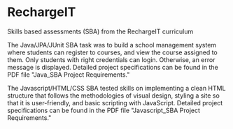 # RechargeIT
Skills based assessments (SBA) from the RechargeIT curriculum

The Java/JPA/JUnit SBA task was to build a school management system where students can register to 
courses, and view the course assigned to them.  Only students with right credentials can login. Otherwise, an
error message is displayed.  Detailed project specifications can be found in the PDF file "Java_SBA Project
Requirements."

The Javascript/HTML/CSS SBA tested skills on implementing a clean HTML structure that follows the methodologies 
of visual design, styling a site so that it is user-friendly, and basic scripting with JavaScript. Detailed 
project specifications can be found in the PDF file "Javascript_SBA Project Requirements."
